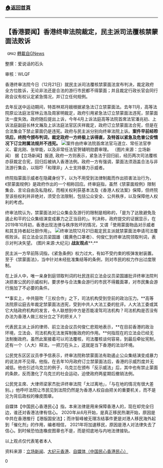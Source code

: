 ###  [:house:返回首頁](https://github.com/ourhimalayas/txt)
---

## 【香港要闻】香港终审法院裁定，民主派司法覆核禁蒙面法败诉
` GM42` [轉載自GNews](https://gnews.org/zh-hans/675538/)

整撰：爱说话的石头

审核：WLQF

香港终审法院今日（12月21日）就民主派司法覆核禁蒙面法宣布判决，裁定政府全方位胜诉，无论非法还是合法的游行市民都不得蒙面；并且裁定行政长官会同行政会议有权认定紧急情况，并订立任何规例。

去年反送中运动期间，特首林郑月娥根据紧急法订立禁蒙面法。去年11月，高等法院原讼法庭法官林云浩及周家明裁定，政府引用紧急法订立禁蒙面法违宪，禁蒙面法一度失效。政府随后提出上诉，今年4月上诉法庭高等法院首席法官潘兆初、上诉法庭副庭长林文瀚及上诉法庭法官区庆祥裁定，政府订立禁蒙面法合宪，但是在合法集会下禁止蒙面仍是违宪。政府与民主派分别向终审法院上诉。**案件早前经聆讯后，终院今颁布判词，裁定政府一方终极上诉得直，及特首以紧急及危害公安情况下订立附属法规并不违宪。**
![]()![](https://gnews-media-offload.s3.amazonaws.com/wp-content/uploads/2020/12/22090057/image001-13.png)案件由终审法院首席法官马道立、常任法官李义、霍兆刚、张举能，以及非常任法官贺辅明勋爵审理。 （图片来源：立场新闻）
据【立场新闻】报道, 政府一方则表示，紧急法于回归前，经历两次司法覆核亦获裁定合宪，回归后被纳入香港法例。政府一方有强调，蒙面法须涵盖合法与非法游行集会，以阻吓「和理非」人士支持暴力示威者。

终院指蒙面示威者在隐藏身份下，以为不用受到法律制裁而作出损害法治行为，《禁蒙面规例》是政府作出的一个相称回应。终审庭指，虽然《禁蒙面规例》限制集会、言论自由及私隐权，而相关权利获基本法及《香港人权法案》保障，但终院至该些权利并非绝对，须受合法限制，包括公众安全、公共秩序，以及保障他人权利的考虑。

终审法院认为，禁蒙面法对公众集会及游行的限制是相称的，「是为了达​​致避免及遏止和平的公众集结演变成暴力之正当目的」。判决称，政府提交的证据显示，在2019年10月初，香港出现法律与秩序败坏的情况，又谓「使用蒙面物品对示威者和其支持者起壮胆作用」。
![]()![](https://gnews-media-offload.s3.amazonaws.com/wp-content/uploads/2020/12/22090028/image003-9.png)终审法院12月21日裁定民主派就禁蒙面法申请司法覆核败诉。前立法会议员梁国雄（戴黄色口罩者）、何俊仁到终审法院领取判词，表示对判决失望。 (图片来源:大纪元)
**战友观点****:**

民主派一方早前陈词指，《紧急条例》权力过大，有如不受约束的核弹发射装置。至于《禁蒙面法》，当中针对未经批准集结等的条例，则对市民的权力作出过度限制。

在上诉人中，唯一亲身到庭领取判词的社民连前立法会议员梁国雄批评终审法院判决损害公民的示威权利，要求参与合法集会游行的市民不得戴面罩，对市民集会游行施加了不必要的条件。

**事实上，中共鼓吹「三权合作」之下，司法机构受到空前的政治压力。**高等法院原讼庭去年裁定禁蒙面法违宪，受到中共人大法工委的批评。人大法工委或其它大陆政府机构的发言，令人联想到中方是否能凌驾司法机构？司法机构是否没有办法为香港人做三权分立之下的把关人？

代表民主派上诉的律师、前立法会议员何俊仁悲观地表示，**在目前香港的政治环境，立法会、司法机构无法发挥制衡政府的作用。**何指现在的立法会已经无法制衡政府。虽然此案接着可以司法覆核，司法覆核谈何容易，到最后牵扯宪制，还有一个（人大）释法，一把刀在头上，这就是当下香港的法治环境。

公民党东区区议员李予信表示，终审法院称禁蒙面法有助遏止公众集结演变成暴力的说法并不见得。他指，在去年10月政府订立禁蒙面法后，香港的示威烈度并无减低。他也引述乌克兰的例子，乌克兰在颁布「反示威法」后，其中也有禁止蒙面的条款，反而激化了乌克兰的社会运动，迫使政府两星期后撤销法例。

公民党主席、大律师梁家杰批评终审法院「太过离地」，「与在地的情况有很大差别。」他呼吁法院让市民见到法院仍然是为香港人权自由把关的重要机关，而不是沦为背后政权的橡皮图章。

自媒体【中国民心香港民心】指，本来法律是用来保障香港人的，现在却完全归边，谁还对香港法律有信心。 2020年从6月开始，是真正移民热潮开始，原因是中共在香港推行【港版国安法】；而许智峰被无理冻结事件更是对港人移民海外起到「催化剂」的作用，编者相信， 2021年将加速移民，原因是港人对法律失去了信心。到时候恐怕连橡皮图章也不是，而是彻底地与内地法律接轨。

以上观点仅代表笔者本人

资料来源：[立场新闻](https://www.thestandnews.com/court/%E7%A6%81%E8%92%99%E9%9D%A2%E6%B3%95%E5%8F%B8%E6%B3%95%E8%A6%86%E6%A0%B8-%E6%94%BF%E5%BA%9C%E7%B5%82%E6%A5%B5%E5%8B%9D%E8%A8%B4-%E9%9D%9E%E6%B3%95-%E5%90%88%E6%B3%95%E9%9B%86%E6%9C%83%E5%9D%87%E5%8F%AF%E7%A6%81%E8%92%99%E9%9D%A2/)、[大纪元香港](https://hk.epochtimes.com/news/2020-12-21/23678833)、[自媒体（中国民心香港民心）](https://youtu.be/nd6g4fNg2jI)

0
